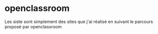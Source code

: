 # openclassroom

Les siste sont simplement des sites que j'ai réalisé en suivant le parcours proposé par openclassroom
